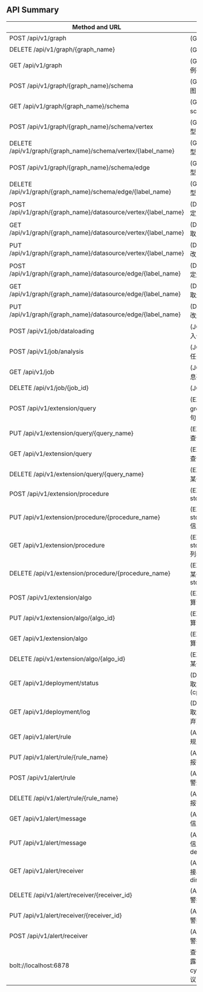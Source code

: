 ## API Summary

| Method and URL                                                   | Explanation                                |Groot|Interactive|Analytical|
| -----------------------------------------------------------------| ------------------------------------------ | --- | --------- | ---------|
| POST /api/v1/graph                                               | (GRAPH) 新建图                             | x   |     ✓     |    ✓     |
| DELETE /api/v1/graph/{graph_name}                                | (GRAPH) 删除图                             | x   |     ✓     |    ✓     |
| GET /api/v1/graph                                                | (GRAPH) 获取图实例列表                     | ✓   |     ✓     |    ✓     |
| POST /api/v1/graph/{graph_name}/schema                           | (GRAPH) 批量导入图 schema 信息             | ✓   |     x     |    x     |
| GET /api/v1/graph/{graph_name}/schema                            | (GRAPH) 获取图 schema 信息                 | ✓   |     ✓     |    ✓     |
| POST /api/v1/graph/{graph_name}/schema/vertex                    | (GRAPH) 新增点类型                         | ✓   |     x     |    x     |
| DELETE /api/v1/graph/{graph_name}/schema/vertex/{label_name}     | (GRAPH) 删除点类型                         | ✓   |     x     |    x     |
| POST /api/v1/graph/{graph_name}/schema/edge                      | (GRAPH) 新增边类型                         | ✓   |     x     |    x     |
| DELETE /api/v1/graph/{graph_name}/schema/edge/{label_name}       | (GRAPH) 删除边类型                         | ✓   |     x     |    x     |
| POST /api/v1/graph/{graph_name}/datasource/vertex/{label_name}   | (DATASOURCE) 绑定点类型数据源              | ✓   |     ✓     |    ✓     |
| GET /api/v1/graph/{graph_name}/datasource/vertex/{label_name}    | (DATASOURCE) 获取点类型数据源              | ✓   |     ✓     |    ✓     |
| PUT /api/v1/graph/{graph_name}/datasource/vertex/{label_name}    | (DATASOURCE) 修改点类型数据源              | ✓   |     ✓     |    ✓     |
| POST /api/v1/graph/{graph_name}/datasource/edge/{label_name}     | (DATASOURCE) 绑定边类型数据源              | ✓   |     ✓     |    ✓     |
| GET /api/v1/graph/{graph_name}/datasource/edge/{label_name}      | (DATASOURCE) 获取边类型数据源              | ✓   |     ✓     |    ✓     |
| PUT /api/v1/graph/{graph_name}/datasource/edge/{label_name}      | (DATASOURCE) 修改边类型数据源              | ✓   |     ✓     |    ✓     |
| POST /api/v1/job/dataloading                                     | (JOB) 创建数据导入任务                     | ✓   |     ✓     |    x     |
| POST /api/v1/job/analysis                                        | (JOB) 创建图分析  任务                     | x   |     x     |    ✓     |
| GET /api/v1/job                                                  | (JOB) 获取任务信息列表                     | ✓   |     ✓     |    ✓     |
| DELETE /api/v1/job/{job_id}                                      | (JOB) 取消任务                             | ✓   |     ✓     |    ✓     |
| POST /api/v1/extension/query                                     | (EXTENSION) 新建 gremlin/cypher 语句       | ✓   |     ✓     |    x     |
| PUT /api/v1/extension/query/{query_name}                         | (EXTENSION) 修改查询语句信息               | ✓   |     ✓     |    x     |
| GET /api/v1/extension/query                                      | (EXTENSION) 获取查询语句列表               | ✓   |     ✓     |    x     |
| DELETE /api/v1/extension/query/{query_name}                      | (EXTENSION) 删除某一查询语句               | ✓   |     ✓     |    x     |
| POST /api/v1/extension/procedure                                 | (EXTENSION) 新建 storedprocedure           | x   |     ✓     |    x     |
| PUT /api/v1/extension/procedure/{procedure_name}                 | (EXTENSION) 修改 storedprocedure 信息      | x   |     ✓     |    x     |
| GET /api/v1/extension/procedure                                  | (EXTENSION) 获取 storedprocedure 列表      | x   |     ✓     |    x     |
| DELETE /api/v1/extension/procedure/{procedure_name}              | (EXTENSION) 删除某一 storedprocedure       | x   |     ✓     |    x     |
| POST /api/v1/extension/algo                                      | (EXTENSION) 新建算法应用                   | x   |     x     |    ✓     |
| PUT /api/v1/extension/algo/{algo_id}                             | (EXTENSION) 修改算法信息                   | x   |     x     |    ✓     |
| GET /api/v1/extension/algo                                       | (EXTENSION) 获取算法列表                   | x   |     x     |    ✓     |
| DELETE /api/v1/extension/algo/{algo_id}                          | (EXTENSION) 删除某一算法                   | x   |     x     |    ✓     |
| GET /api/v1/deployment/status                                    | (DEPLOYMENT) 获取集群状态(cpu/memory/disk) | ✓   |     ✓     |    ✓     |
| GET /api/v1/deployment/log                                       | (DEPLOYMENT) 获取集群日志 (可能废弃)       | ✓   |     ✓     |    ✓     |
| GET /api/v1/alert/rule                                           | (ALERT) 获取报警规则列表                   | ✓   |     ✓     |    ✓     |
| PUT /api/v1/alert/rule/{rule_name}                               | (ALERT) 修改某一报警规则                   | ✓   |     ✓     |    ✓     |
| POST /api/v1/alert/rule                                          | (ALERT) 自定义报警规则 (暂不支持)          | ✓   |     ✓     |    ✓     |
| DELETE /api/v1/alert/rule/{rule_name}                            | (ALERT) 删除某一报警负责                   | ✓   |     ✓     |    ✓     |
| GET /api/v1/alert/message                                        | (ALERT) 获取报警信息列表                   | ✓   |     ✓     |    ✓     |
| PUT /api/v1/alert/message                                        | (ALERT) 批量修改信息状态(solved、dealing)  | ✓   |     ✓     |    ✓     |
| GET /api/v1/alert/receiver                                       | (ALERT) 获取警报接收列表(email、dingtalk)  | ✓   |     ✓     |    ✓     |
| DELETE /api/v1/alert/receiver/{receiver_id}                      | (ALERT) 删除某一警报接收对象               | ✓   |     ✓     |    ✓     |
| PUT /api/v1/alert/receiver/{receiver_id}                         | (ALERT) 修改某一警报接收对象信息           | ✓   |     ✓     |    ✓     |
| POST /api/v1/alert/receiver                                      | (ALERT) 新增某一警报接收对象               | ✓   |     ✓     |    ✓     |
| bolt://localhost:6878                                            | 查询走 frontend 暴露的 cypher/gremlin 协议 | ✓   |     ✓     |    x     |
